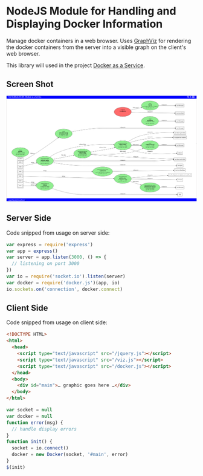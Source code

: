 # NodeJS Module for Handling and Displaying Docker Information

Manage docker containers in a web browser. Uses [GraphViz](https://github.com/mdaines/viz.js/) for rendering the docker containers from the server into a visible graph on the client's web browser.

This library will used in the project [Docker as a Service](https://servicedock.ch).

## Screen Shot

![Screen Shot of Docker Visualization](screenshot1.png)

## Server Side

Code snipped from usage on server side:

```javascript
var express = require('express')
var app = express()
var server = app.listen(3000, () => {
  // listening on port 3000
})
var io = require('socket.io').listen(server)
var docker = require('docker.js')(app, io)
io.sockets.on('connection', docker.connect)
```

## Client Side

Code snipped from usage on client side:

```html
<!DOCTYPE HTML>
<html>
  <head>
    <script type="text/javascript" src="/jquery.js"></script>
    <script type="text/javascript" src="/viz.js"></script>
    <script type="text/javascript" src="/docker.js"></script>
  </head>
  <body>
    <div id="main">… graphic goes here …</div>
  </body>
</html>
```
```javascript
var socket = null
var docker = null
function error(msg) {
  // handle display errors
}
function init() {
  socket = io.connect()
  docker = new Docker(socket, '#main', error)
}
$(init)
```
